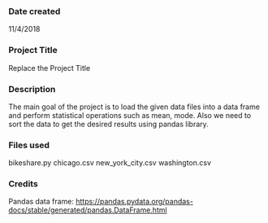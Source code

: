 ### Date created
11/4/2018

### Project Title
Replace the Project Title

### Description
The main goal of the project is to load the given data files into a data frame and perform statistical operations such as mean, mode. Also we need to sort the data to get the desired results using pandas library.

### Files used
bikeshare.py
chicago.csv
new_york_city.csv
washington.csv


### Credits
Pandas data frame: https://pandas.pydata.org/pandas-docs/stable/generated/pandas.DataFrame.html
